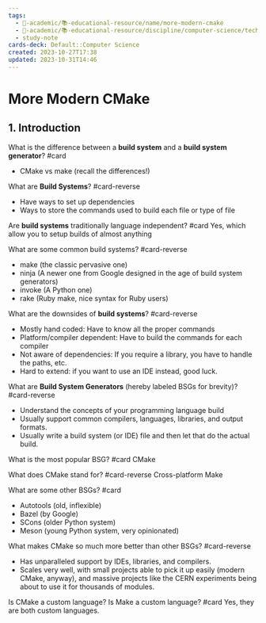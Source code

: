 ```yaml
---
tags:
  - 🔴-academic/📚-educational-resource/name/more-modern-cmake
  - 🔴-academic/📚-educational-resource/discipline/computer-science/technology/cmake
  - study-note
cards-deck: Default::Computer Science
created: 2023-10-27T17:38
updated: 2023-10-31T14:46
---
```


# More Modern CMake

## 1. Introduction

What is the difference between a **build system** and a **build system generator**? #card 
- CMake vs make (recall the differences!)


What are **Build Systems**? #card-reverse 
- Have ways to set up dependencies
- Ways to store the commands used to build each file or type of file



Are **build systems** traditionally language independent? #card 
Yes, which allow you to setup builds of almost anything


What are some common build systems? #card-reverse 
- make (the classic pervasive one)
- ninja (A newer one from Google designed in the age of build system generators)
- invoke (A Python one)
- rake (Ruby make, nice syntax for Ruby users)



What are the downsides of **build systems**? #card-reverse 
- Mostly hand coded: Have to know all the proper commands
- Platform/compiler dependent: Have to build the commands for each compiler
- Not aware of dependencies: If you require a library, you have to handle the paths, etc.
- Hard to extend: if you want to use an IDE instead, good luck.


What are **Build System Generators** (hereby labeled BSGs for brevity)? #card-reverse 
- Understand the concepts of your programming language build
- Usually support common compilers, languages, libraries, and output formats.
- Usually write a build system (or IDE) file and then let that do the actual build.


What is the most popular BSG? #card 
CMake


What does CMake stand for? #card-reverse 
Cross-platform Make


What are some other BSGs? #card 
- Autotools (old, inflexible)
- Bazel (by Google)
- SCons (older Python system)
- Meson (young Python system, very opinionated)


What makes CMake so much more better than other BSGs? #card-reverse 
- Has unparalleled support by IDEs, libraries, and compilers.
- Scales very well, with small projects able to pick it up easily (modern CMake, anyway), and massive projects like the CERN experiments being about to use it for thousands of modules.


Is CMake a custom language? Is Make a custom language? #card 
Yes, they are both custom languages.





